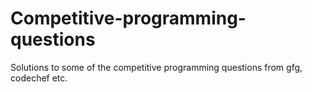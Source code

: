 # Competitive-programming-questions
Solutions to some of the competitive programming questions from gfg, codechef etc.
